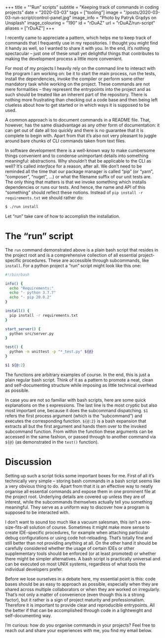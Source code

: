 +++
title = "“Run” scripts"
subtitle = "Keeping track of commands in coding projects"
date = "2020-03-03"
tags = ["tooling"]
image = "/posts/2020-03-03-run-script/control-panel.jpg"
image_info = "Photo by Patryk Grądys on Unsplash"
image_colouring = "190"
id = "rDuAZ"
url = "rDuAZ/run-script"
aliases = ["rDuAZ"]
+++

I recently came to appreciate a pattern, which helps me to keep track of commands that I frequently use in my repositories. I thought you might find it handy as well, so I wanted to share it with you. In the end, it’s nothing spectacular – just one of these small yet delightful things that contributes to making the development process a little more convenient.

For most of my projects I heavily rely on the command line to interact with the program I am working on: be it to start the main process, run the tests, install the dependencies, invoke the compiler or perform some other mandatory task while working on the project. These commands are not mere formalities – they represent the entrypoints into the project and as such should be treated like an inherent part of the repository. There is nothing more frustrating than checking out a code base and then being left clueless about how to get started or in which ways it is supposed to be used.

A common approach is to document commands in a README file. That, however, has the same disadvantage as any other form of documentation: it can get out of date all too quickly and there is no guarantee that it is complete to begin with. Apart from that it’s also not very pleasant to juggle around bare chunks of CLI commands taken from text files.

In software development there is a well-known way to make cumbersome things convenient and to condense unimportant details into something meaningful: abstractions. Why shouldn’t that be applicable to the CLI as well? It’s called *interface* for a reason, after all. We don’t need to be reminded all the time that our package manager is called “pip” (or “yarn”, “composer”, “nuget”, …) or what the filename suffix of our unit tests are. The only thing that matters is that we invoke something which installs dependencies or runs our tests. And hence, the name and API of this “something” should reflect these notions. Instead of `pip install -r requirements.txt` we should rather do:

```bash
$ ./run install
```

Let “run” take care of how to accomplish the installation.

# The “run” script

The `run` command demonstrated above is a plain bash script that resides in the project root and is a comprehensive collection of all essential project-specific procedures. These are accessible through subcommands, like `install`. For a python project a “run” script might look like this one:

```bash
#!/bin/bash

info() {
  echo "Requirements:"
  echo "- python 3.7.7"
  echo "- pip 20.0.2"
}

install() {
  pip install -r requirements.txt
}

start_server() {
  python src/server.py
}

test() {
  python -m unittest -p "*_test.py" ${@}
}

$1 ${@:2}
```

The functions are arbitrary examples of course. In the end, this is just a plain regular bash script. Think of it as a pattern to promote a neat, clean and self-documenting structure while imposing as little technical overhead as possible.

In case you are not so familiar with bash scripts, here are some quick explanations on the `$` expressions. The last line is the most cryptic but also most important one, because it does the subcommand dispatching. `$1` refers the first process argument (which is the “subcommand”) and executes the corresponding function. `${@:2}` is a bash expansion that extracts all but the first argument and hands them over to the invoked subcommand function. From within the function these arguments can be accessed in the same fashion, or passed through to another command via `${@}` (as demonstrated in the `test()` function).

# Discussion

Setting up such a script ticks some important boxes for me. First of all it’s technically very simple – storing bash commands in a bash script seems like a very obvious thing to do. Apart from that it is an effective way to neatly organise all essential commands and expose them in one prominent file at the project root. Underlying details are covered up unless they are of interest, while the subcommands themselves actually tell you something meaningful. They serve as a uniform way to discover how a program is supposed to be interacted with.

I don’t want to sound too much like a vacuum salesman, this isn’t a one-size-fits-all solution of course. Sometimes it might make more sense to create IDE-specific procedures, for example when attaching particular debug configurations or using code hot-reloading. That’s totally fine and still better than not providing anything at all. On the other hand it should be carefully considered whether the usage of certain IDEs or other supplementary tools should be enforced (or at least promoted) or whether there might be simpler alternatives. A bash script is practically universal and can be executed on most UNIX systems, regardless of what tools the individual developers prefer.

Before we lose ourselves in a debate here, my essential point is this: code bases should be as easy to approach as possible, especially when they are shared across multiple collaborators or when they are worked on irregularly. That’s not only a matter of convenience (even though this is a strong factor), but it rather is a sign of project maturity and professionalism. Therefore it is important to provide clear and reproducible entrypoints. All the better if that can be accomplished through code in a lightweight and self-documenting way.

I’m curious: how do you organise commands in your projects? Feel free to reach out and share your experiences with me, you find my email below.

